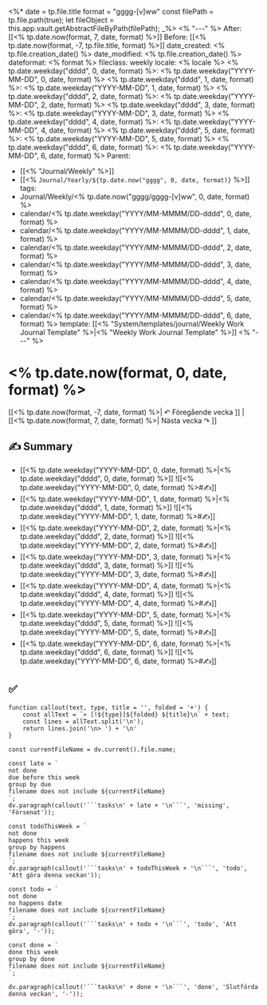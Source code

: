 <%*
	date = tp.file.title
	format = "gggg-[v]ww"
	const filePath = tp.file.path(true);
	let fileObject = this.app.vault.getAbstractFileByPath(filePath);
_%>
<% "---" %>
After: [[<% tp.date.now(format, 7, date, format) %>]]
Before: [[<% tp.date.now(format, -7, tp.file.title, format) %>]]
date_created: <% tp.file.creation_date() %>
date_modified: <% tp.file.creation_date() %>
dateformat: <% format %>
fileclass: weekly
locale: <% locale %>
<% tp.date.weekday("dddd", 0, date, format) %>: <% tp.date.weekday("YYYY-MM-DD", 0, date, format) %>
<% tp.date.weekday("dddd", 1, date, format) %>: <% tp.date.weekday("YYYY-MM-DD", 1, date, format) %>
<% tp.date.weekday("dddd", 2, date, format) %>: <% tp.date.weekday("YYYY-MM-DD", 2, date, format) %>
<% tp.date.weekday("dddd", 3, date, format) %>: <% tp.date.weekday("YYYY-MM-DD", 3, date, format) %>
<% tp.date.weekday("dddd", 4, date, format) %>: <% tp.date.weekday("YYYY-MM-DD", 4, date, format) %>
<% tp.date.weekday("dddd", 5, date, format) %>: <% tp.date.weekday("YYYY-MM-DD", 5, date, format) %>
<% tp.date.weekday("dddd", 6, date, format) %>: <% tp.date.weekday("YYYY-MM-DD", 6, date, format) %>
Parent: 
- [[<% "Journal/Weekly" %>]]
- [[<% `Journal/Yearly/${tp.date.now("gggg", 0, date, format)}` %>]]
tags:
- Journal/Weekly/<% tp.date.now("gggg/gggg-[v]ww", 0, date, format) %>
- calendar/<% tp.date.weekday("YYYY/MM-MMMM/DD-dddd", 0, date, format) %>
- calendar/<% tp.date.weekday("YYYY/MM-MMMM/DD-dddd", 1, date, format) %>
- calendar/<% tp.date.weekday("YYYY/MM-MMMM/DD-dddd", 2, date, format) %>
- calendar/<% tp.date.weekday("YYYY/MM-MMMM/DD-dddd", 3, date, format) %>
- calendar/<% tp.date.weekday("YYYY/MM-MMMM/DD-dddd", 4, date, format) %>
- calendar/<% tp.date.weekday("YYYY/MM-MMMM/DD-dddd", 5, date, format) %>
- calendar/<% tp.date.weekday("YYYY/MM-MMMM/DD-dddd", 6, date, format) %>
template: [[<% "System/templates/journal/Weekly Work Journal Template" %>|<% "Weekly Work Journal Template" %>]]
<% "---" %>
# <% tp.date.now(format, 0, date, format) %>

[[<% tp.date.now(format, -7, date, format) %>| ↶ Föregående vecka ]] | [[<% tp.date.now(format, 7, date, format) %>| Nästa vecka ↷ ]]

## ✍️ Summary

- [[<% tp.date.weekday("YYYY-MM-DD", 0, date, format) %>|<% tp.date.weekday("dddd", 0, date, format) %>]]
	![[<% tp.date.weekday("YYYY-MM-DD", 0, date, format) %>#✍️]]
- [[<% tp.date.weekday("YYYY-MM-DD", 1, date, format) %>|<% tp.date.weekday("dddd", 1, date, format) %>]]
	![[<% tp.date.weekday("YYYY-MM-DD", 1, date, format) %>#✍️]]
- [[<% tp.date.weekday("YYYY-MM-DD", 2, date, format) %>|<% tp.date.weekday("dddd", 2, date, format) %>]]
	![[<% tp.date.weekday("YYYY-MM-DD", 2, date, format) %>#✍️]]
- [[<% tp.date.weekday("YYYY-MM-DD", 3, date, format) %>|<% tp.date.weekday("dddd", 3, date, format) %>]]
	![[<% tp.date.weekday("YYYY-MM-DD", 3, date, format) %>#✍️]]
- [[<% tp.date.weekday("YYYY-MM-DD", 4, date, format) %>|<% tp.date.weekday("dddd", 4, date, format) %>]]
	![[<% tp.date.weekday("YYYY-MM-DD", 4, date, format) %>#✍️]]
- [[<% tp.date.weekday("YYYY-MM-DD", 5, date, format) %>|<% tp.date.weekday("dddd", 5, date, format) %>]]
	![[<% tp.date.weekday("YYYY-MM-DD", 5, date, format) %>#✍️]]
- [[<% tp.date.weekday("YYYY-MM-DD", 6, date, format) %>|<% tp.date.weekday("dddd", 6, date, format) %>]]
	![[<% tp.date.weekday("YYYY-MM-DD", 6, date, format) %>#✍️]]
	
## ✅

```dataviewjs
function callout(text, type, title = '', folded = '+') {
    const allText = `> [!${type}]${folded} ${title}\n` + text;
    const lines = allText.split('\n');
    return lines.join('\n> ') + '\n'
}

const currentFileName = dv.current().file.name;

const late = `
not done
due before this week
group by due
filename does not include ${currentFileName}
`;
dv.paragraph(callout('```tasks\n' + late + '\n```', 'missing', 'Försenat'));

const todoThisWeek = `
not done
happens this week
group by happens
filename does not include ${currentFileName}
`;
dv.paragraph(callout('```tasks\n' + todoThisWeek + '\n```', 'todo', 'Att göra denna veckan'));

const todo = `
not done
no happens date
filename does not include ${currentFileName}
`;
dv.paragraph(callout('```tasks\n' + todo + '\n```', 'todo', 'Att göra', '-'));

const done = `
done this week
group by done
filename does not include ${currentFileName}
`;

dv.paragraph(callout('```tasks\n' + done + '\n```', 'done', 'Slutförda denna veckan', '-'));
```